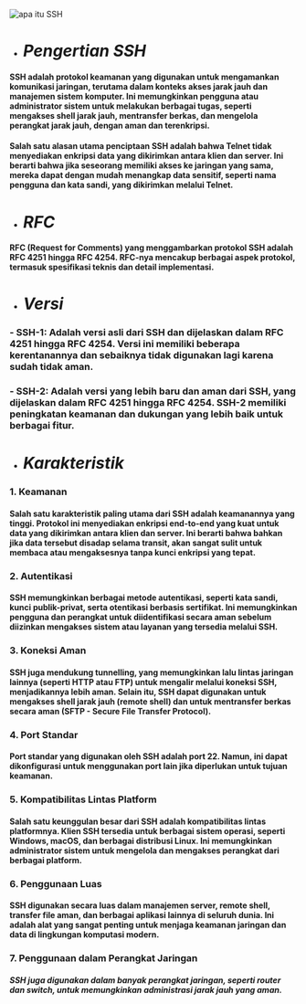 ![apa itu SSH](https://2.bp.blogspot.com/-4MwW8XYiDgM/VNBEuetGM0I/AAAAAAAAABc/Bq7feNhp8J4/s1600/ssh.tunnel.overview.gif)
- # _Pengertian SSH_
#### SSH adalah protokol keamanan yang digunakan untuk mengamankan komunikasi jaringan, terutama dalam konteks akses jarak jauh dan manajemen sistem komputer. Ini memungkinkan pengguna atau administrator sistem untuk melakukan berbagai tugas, seperti mengakses shell jarak jauh, mentransfer berkas, dan mengelola perangkat jarak jauh, dengan aman dan terenkripsi.
#### Salah satu alasan utama penciptaan SSH adalah bahwa Telnet tidak menyediakan enkripsi data yang dikirimkan antara klien dan server. Ini berarti bahwa jika seseorang memiliki akses ke jaringan yang sama, mereka dapat dengan mudah menangkap data sensitif, seperti nama pengguna dan kata sandi, yang dikirimkan melalui Telnet.

- # _RFC_
#### RFC (Request for Comments) yang menggambarkan protokol SSH adalah RFC 4251 hingga RFC 4254. RFC-nya mencakup berbagai aspek protokol, termasuk spesifikasi teknis dan detail implementasi.

- # _Versi_
### - SSH-1: Adalah versi asli dari SSH dan dijelaskan dalam RFC 4251 hingga RFC 4254. Versi ini memiliki beberapa kerentanannya dan sebaiknya tidak digunakan lagi karena sudah tidak aman.
### - SSH-2: Adalah versi yang lebih baru dan aman dari SSH, yang dijelaskan dalam RFC 4251 hingga RFC 4254. SSH-2 memiliki peningkatan keamanan dan dukungan yang lebih baik untuk berbagai fitur.

- # _Karakteristik_
### 1. Keamanan
#### Salah satu karakteristik paling utama dari SSH adalah keamanannya yang tinggi. Protokol ini menyediakan enkripsi end-to-end yang kuat untuk data yang dikirimkan antara klien dan server. Ini berarti bahwa bahkan jika data tersebut disadap selama transit, akan sangat sulit untuk membaca atau mengaksesnya tanpa kunci enkripsi yang tepat.
### 2. Autentikasi
#### SSH memungkinkan berbagai metode autentikasi, seperti kata sandi, kunci publik-privat, serta otentikasi berbasis sertifikat. Ini memungkinkan pengguna dan perangkat untuk diidentifikasi secara aman sebelum diizinkan mengakses sistem atau layanan yang tersedia melalui SSH.
### 3. Koneksi Aman
#### SSH juga mendukung tunnelling, yang memungkinkan lalu lintas jaringan lainnya (seperti HTTP atau FTP) untuk mengalir melalui koneksi SSH, menjadikannya lebih aman. Selain itu, SSH dapat digunakan untuk mengakses shell jarak jauh (remote shell) dan untuk mentransfer berkas secara aman (SFTP - Secure File Transfer Protocol).
### 4. Port Standar
#### Port standar yang digunakan oleh SSH adalah port 22. Namun, ini dapat dikonfigurasi untuk menggunakan port lain jika diperlukan untuk tujuan keamanan.
### 5. Kompatibilitas Lintas Platform
#### Salah satu keunggulan besar dari SSH adalah kompatibilitas lintas platformnya. Klien SSH tersedia untuk berbagai sistem operasi, seperti Windows, macOS, dan berbagai distribusi Linux. Ini memungkinkan administrator sistem untuk mengelola dan mengakses perangkat dari berbagai platform.
### 6. Penggunaan Luas
#### SSH digunakan secara luas dalam manajemen server, remote shell, transfer file aman, dan berbagai aplikasi lainnya di seluruh dunia. Ini adalah alat yang sangat penting untuk menjaga keamanan jaringan dan data di lingkungan komputasi modern.
### 7. Penggunaan dalam Perangkat Jaringan
##### SSH juga digunakan dalam banyak perangkat jaringan, seperti router dan switch, untuk memungkinkan administrasi jarak jauh yang aman.
